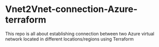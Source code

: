 # Vnet2Vnet-connection-Azure-terraform
This repo is all about establishing connection between two Azure virtual network located in different locations/regions using Terraform

